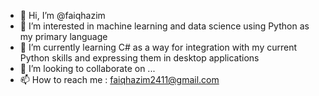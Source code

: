 - 👋 Hi, I’m @faiqhazim
- 👀 I’m interested in machine learning and data science using Python as my primary language
- 🌱 I’m currently learning C# as a way for integration with my current Python skills and expressing them in desktop applications
- 💞️ I’m looking to collaborate on ...
- 📫 How to reach me : faiqhazim2411@gmail.com

<!---
faiqhazim/faiqhazim is a ✨ special ✨ repository because its `README.md` (this file) appears on your GitHub profile.
You can click the Preview link to take a look at your changes.
--->
